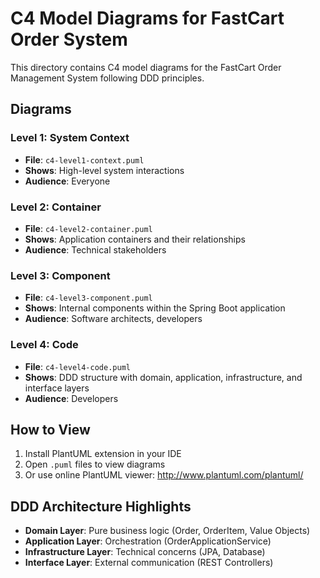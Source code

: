 # C4 Model Diagrams for FastCart Order System

This directory contains C4 model diagrams for the FastCart Order Management System following DDD principles.

## Diagrams

### Level 1: System Context
- **File**: `c4-level1-context.puml`
- **Shows**: High-level system interactions
- **Audience**: Everyone

### Level 2: Container
- **File**: `c4-level2-container.puml`  
- **Shows**: Application containers and their relationships
- **Audience**: Technical stakeholders

### Level 3: Component
- **File**: `c4-level3-component.puml`
- **Shows**: Internal components within the Spring Boot application
- **Audience**: Software architects, developers

### Level 4: Code
- **File**: `c4-level4-code.puml`
- **Shows**: DDD structure with domain, application, infrastructure, and interface layers
- **Audience**: Developers

## How to View

1. Install PlantUML extension in your IDE
2. Open `.puml` files to view diagrams
3. Or use online PlantUML viewer: http://www.plantuml.com/plantuml/

## DDD Architecture Highlights

- **Domain Layer**: Pure business logic (Order, OrderItem, Value Objects)
- **Application Layer**: Orchestration (OrderApplicationService)
- **Infrastructure Layer**: Technical concerns (JPA, Database)
- **Interface Layer**: External communication (REST Controllers)